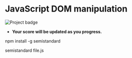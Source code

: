 # JavaScript DOM manipulation

![Project badge](https://img.shields.io/badge/Progress-0%25-red)
- **Your score will be updated as you progress.**

npm install -g semistandard

semistandard file.js
